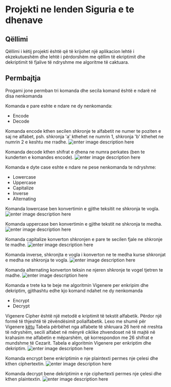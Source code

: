 # **Projekti ne lenden Siguria e te dhenave**



## Qëllimi
Qëllimi i këtij projekti është që të krijohet një aplikacion lehtë i ekzekutueshëm dhe lehtë i përdorshëm me qëllim të ekriptimit dhe dekriptimit të fjalive të ndryshme me algoritme të caktuara.

## Permbajtja
Progami jone permban tri komanda dhe secila komand është e ndarë në disa nenkomanda

Komanda e pare eshte e ndare ne dy nenkomanda:
 - Encode
 - Decode

Komanda encode kthen secilen shkronje te alfabetit ne numer te poziten e saj ne alfabet, psh. shkronja 'a' kthehet ne numrin 1, shkronja 'b' kthehet ne numrin 2 e keshtu me rradhe. 
![enter image description here](https://images2.imagebam.com/56/f1/38/5458a01337454742.jpg)

Komanda decode kthen shifrat e dhena ne numra perkates (ben te kunderten e komandes encode). 
![enter image description here](https://images2.imagebam.com/7d/69/4c/0089471337454743.jpg)

Komanda e dyte case eshte e ndare ne pese nenkomanda te ndryshme:
 - Lowercase
 - Uppercase
 - Capitalize
 - Inverse
 - Alternating

Komanda lowercase ben konvertimin e gjithe teksitit ne shkronja te vogla. 
![enter image description here](https://images2.imagebam.com/2f/e9/88/0bb36b1337455786.jpg)

Komanda uppercase ben konvertimin e gjithe tekstit ne shkronja te medha.
![enter image description here](https://images2.imagebam.com/50/a2/df/7024001337455789.jpg)

Komanda capitalize konverton shkronjen e pare te secilen fjale ne shkronje te madhe. 
![enter image description here](https://images2.imagebam.com/57/d4/68/62562d1337455795.jpg)

Komanda inverse, shkronjta e vogla i konverton ne te medha kurse shkronjat e medha ne shkronja te vogla.
![enter image description here](https://images2.imagebam.com/92/86/32/d6ade41337455792.jpg)

Komanda alternating konverton teksin ne njeren shkronje te vogel tjetren te madhe.
![enter image description here](https://images2.imagebam.com/2a/c8/6d/05ae6e1337455793.jpg)

Komanda e trete ka te beje me algoritmin Vigenere per enkripim dhe dekriptim, gjithashtu edhe kjo komand ndahet ne dy nenkomanda
 - Encrypt
 - Decrypt

Vigenere Cipher është një metodë e kriptimit të tekstit alfabetik. Përdor një formë të thjeshtë të zëvëndësimit polialfabetik.
Lexo me shumë për Vigenere [këtu](https://www.braingle.com/brainteasers/codes/vigenere.php)
Tabela përbëhet nga alfabete të shkruara 26 herë në rreshta të ndryshëm, secili alfabet në mënyrë ciklike zhvendoset në të majtë në krahasim me alfabetin e mëparshëm, që korrespondon me 26 shifrat e mundshme të Cezarit.
Tabela e algoritmin Vigenere per enkriptim dhe dekriptim.
![enter image description here](https://media.springernature.com/original/springer-static/image/chp:10.1007/978-3-030-16681-6_4/MediaObjects/477735_1_En_4_Fig2_HTML.png)
 
Komanda encrypt bene enkriptimin e nje plaintexti permes nje çelesi dhe kthen ciphertextin.
![enter image description here](https://images2.imagebam.com/33/ef/e7/75a88b1337458136.jpg)

Komanda decrypt bene dekriptimin e nje ciphertexti permes nje çelesi dhe kthen plaintextin.
![enter image description here](https://images2.imagebam.com/5a/5e/af/76888d1337458140.jpg)


